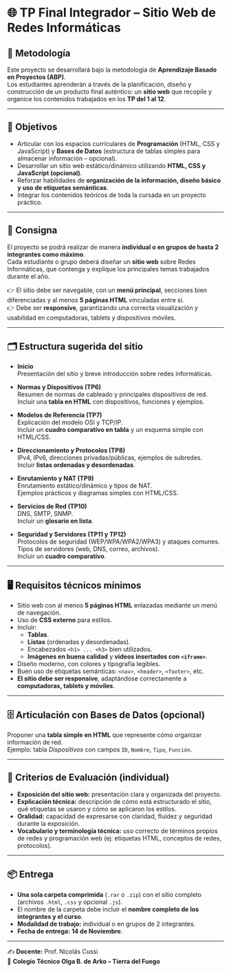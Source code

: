# 🌐 TP Final Integrador – Sitio Web de Redes Informáticas

## 📌 Metodología
Este proyecto se desarrollará bajo la metodología de **Aprendizaje Basado en Proyectos (ABP)**.  
Los estudiantes aprenderán a través de la planificación, diseño y construcción de un producto final auténtico: un **sitio web** que recopile y organice los contenidos trabajados en los **TP del 1 al 12**.

---

## 🎯 Objetivos
- Articular con los espacios curriculares de **Programación** (HTML, CSS y JavaScript) y **Bases de Datos** (estructura de tablas simples para almacenar información – opcional).  
- Desarrollar un sitio web estático/dinámico utilizando **HTML, CSS y JavaScript (opcional)**.  
- Reforzar habilidades de **organización de la información, diseño básico y uso de etiquetas semánticas**.  
- Integrar los contenidos teóricos de toda la cursada en un proyecto práctico.  

---

## 📝 Consigna
El proyecto se podrá realizar de manera **individual o en grupos de hasta 2 integrantes como máximo**.  
Cada estudiante o grupo deberá diseñar un **sitio web** sobre Redes Informáticas, que contenga y explique los principales temas trabajados durante el año.  

👉 El sitio debe ser navegable, con un **menú principal**, secciones bien diferenciadas y al menos **5 páginas HTML** vinculadas entre sí.  
👉 Debe ser **responsive**, garantizando una correcta visualización y usabilidad en computadoras, tablets y dispositivos móviles.

---

## 🗂️ Estructura sugerida del sitio
- **Inicio**  
  Presentación del sitio y breve introducción sobre redes informáticas.  

- **Normas y Dispositivos (TP6)**  
  Resumen de normas de cableado y principales dispositivos de red.  
  Incluir una **tabla en HTML** con dispositivos, funciones y ejemplos.  

- **Modelos de Referencia (TP7)**  
  Explicación del modelo OSI y TCP/IP.  
  Incluir un **cuadro comparativo en tabla** y un esquema simple con HTML/CSS.  

- **Direccionamiento y Protocolos (TP8)**  
  IPv4, IPv6, direcciones privadas/públicas, ejemplos de subredes.  
  Incluir **listas ordenadas y desordenadas**.  

- **Enrutamiento y NAT (TP9)**  
  Enrutamiento estático/dinámico y tipos de NAT.  
  Ejemplos prácticos y diagramas simples con HTML/CSS.  

- **Servicios de Red (TP10)**  
  DNS, SMTP, SNMP.  
  Incluir un **glosario en lista**.  

- **Seguridad y Servidores (TP11 y TP12)**  
  Protocolos de seguridad (WEP/WPA/WPA2/WPA3) y ataques comunes.  
  Tipos de servidores (web, DNS, correo, archivos).  
  Incluir un **cuadro comparativo**.  

---

## 🖥️ Requisitos técnicos mínimos
- Sitio web con al menos **5 páginas HTML** enlazadas mediante un menú de navegación.  
- Uso de **CSS externo** para estilos.  
- Incluir:  
  - **Tablas**.  
  - **Listas** (ordenadas y desordenadas).  
  - Encabezados `<h1> ... <h3>` bien utilizados.  
  - **Imágenes en buena calidad** y **videos insertados con `<iframe>`**.  
- Diseño moderno, con colores y tipografía legibles.  
- Buen uso de etiquetas semánticas: `<nav>`, `<header>`, `<footer>`, etc.  
- **El sitio debe ser responsive**, adaptándose correctamente a **computadoras, tablets y móviles**.  

---

## 🗄️ Articulación con Bases de Datos (opcional)
Proponer una **tabla simple en HTML** que represente cómo organizar información de red.  
Ejemplo: tabla *Dispositivos* con campos `ID`, `Nombre`, `Tipo`, `Función`.  

---

## 📝 Criterios de Evaluación (individual)
- **Exposición del sitio web:** presentación clara y organizada del proyecto.  
- **Explicación técnica:** descripción de cómo está estructurado el sitio, qué etiquetas se usaron y cómo se aplicaron los estilos.  
- **Oralidad:** capacidad de expresarse con claridad, fluidez y seguridad durante la exposición.  
- **Vocabulario y terminología técnica:** uso correcto de términos propios de redes y programación web (ej: etiquetas HTML, conceptos de redes, protocolos).  

---

## 📦 Entrega
- **Una sola carpeta comprimida** (`.rar` o `.zip`) con el sitio completo (archivos `.html`, `.css` y opcional `.js`).  
- El nombre de la carpeta debe incluir el **nombre completo de los integrantes y el curso**.  
- **Modalidad de trabajo:** individual o en grupos de 2 integrantes.  
- **Fecha de entrega:** **14 de Noviembre**.  

---

✍️ **Docente:** Prof. Nicolás Cussi  
📍 **Colegio Técnico Olga B. de Arko – Tierra del Fuego**  
